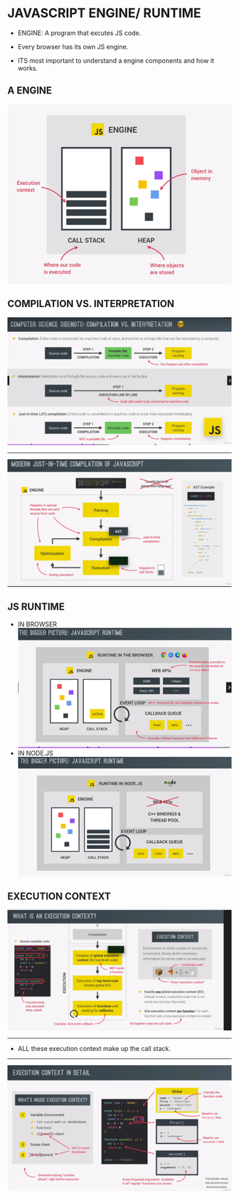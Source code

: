# JAVASCRIPT ENGINE/ RUNTIME

- ENGINE: A program that excutes JS code.

- Every browser has its own JS engine.

- ITS most important to understand a engine components and how it works.

## A ENGINE

![CALL STACK AND HEAP](stackHeap.png)

## COMPILATION VS. INTERPRETATION

![justintime](JUSTINTIME.png)

---

![jusintime2](justintime2.png)

## JS RUNTIME

- IN BROWSER
  ![](RUNTIMEINBROWSER.png)
- IN NODE.JS
  ![](RUNTIMEINNODE.png)

## EXECUTION CONTEXT

![EXECUTIONCONTEXT](executionContext.png)

---

- ALL these execution context make up the call stack.

---

![EXECUTIONCONTEXT2](executionContextDetail.png)
